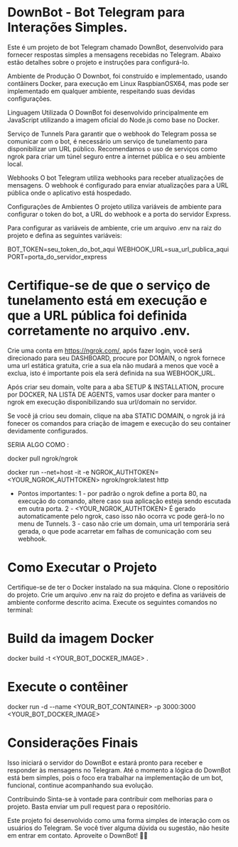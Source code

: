 # DownBot - Bot Telegram para Interações Simples.

Este é um projeto de bot Telegram chamado DownBot, desenvolvido para fornecer respostas simples a mensagens recebidas no Telegram. Abaixo estão detalhes sobre o projeto e instruções para configurá-lo.

Ambiente de Produção
O Downbot, foi construído e implementado, usando contâiners Docker, para execução em Linux RaspbianOSX64, mas pode ser implementado em qualquer ambiente, respeitando suas devidas configurações.

Linguagem Utilizada
O DownBot foi desenvolvido principalmente em JavaScript utilizando a imagem oficial do Node.js como base no Docker.

Serviço de Tunnels
Para garantir que o webhook do Telegram possa se comunicar com o bot, é necessário um serviço de tunelamento para disponibilizar um URL público. Recomendamos o uso de serviços como ngrok para criar um túnel seguro entre a internet pública e o seu ambiente local.

Webhooks
O bot Telegram utiliza webhooks para receber atualizações de mensagens. O webhook é configurado para enviar atualizações para a URL pública onde o aplicativo está hospedado.

Configurações de Ambientes
O projeto utiliza variáveis de ambiente para configurar o token do bot, a URL do webhook e a porta do servidor Express.

Para configurar as variáveis de ambiente, crie um arquivo .env na raiz do projeto e defina as seguintes variáveis:

BOT_TOKEN=seu_token_do_bot_aqui
WEBHOOK_URL=sua_url_publica_aqui
PORT=porta_do_servidor_express

# Certifique-se de que o serviço de tunelamento está em execução e que a URL pública foi definida corretamente no arquivo .env.

Crie uma conta em https://ngrok.com/, após fazer login, você será direcionado para seu DASHBOARD, procure por DOMAIN, o ngrok fornece uma url estática
gratuita, crie a sua ela não mudará a menos que você a exclua, isto é importante pois ela será definida na sua WEBHOOK_URL.

Após criar seu domain, volte para a aba SETUP & INSTALLATION, procure por DOCKER, NA LISTA DE AGENTS, vamos usar docker para manter o ngrok em execução disponibilizando sua url/domain no servidor.

Se você já criou seu domain, clique na aba STATIC DOMAIN, o ngrok já irá fonecer os comandos para criação de imagem e execução do seu container devidamente configurados.

SERIA ALGO COMO :

docker pull ngrok/ngrok

docker run --net=host -it -e NGROK_AUTHTOKEN=<YOUR_NGROK_AUTHTOKEN> ngrok/ngrok:latest http <YOUR DOMAIN> <PORT>

- Pontos importantes:
  1 - por padrão o ngrok define a porta 80, na execução do comando, altere <PORT> caso sua aplicação esteja sendo escutada em outra porta.
  2 - <YOUR_NGROK_AUTHTOKEN> É gerado automaticamente pelo ngrok, caso isso não ocorra vc pode gerá-lo no menu de Tunnels.
  3 - caso não crie um domain, uma url temporária será gerada, o que pode acarretar em falhas de comunicação com seu webhook.

# Como Executar o Projeto

Certifique-se de ter o Docker instalado na sua máquina.
Clone o repositório do projeto.
Crie um arquivo .env na raiz do projeto e defina as variáveis de ambiente conforme descrito acima.
Execute os seguintes comandos no terminal:

# Build da imagem Docker

docker build -t <YOUR_BOT_DOCKER_IMAGE> .

# Execute o contêiner

docker run -d --name <YOUR_BOT_CONTAINER> -p 3000:3000 <YOUR_BOT_DOCKER_IMAGE>

# Considerações Finais

Isso iniciará o servidor do DownBot e estará pronto para receber e responder às mensagens no Telegram. Até o momento a lógica do DownBot está bem simples, pois o foco era trabalhar na implementação de um bot, funcional, continue acompanhando sua evolução.

Contribuindo
Sinta-se à vontade para contribuir com melhorias para o projeto. Basta enviar um pull request para o repositório.

Este projeto foi desenvolvido como uma forma simples de interação com os usuários do Telegram. Se você tiver alguma dúvida ou sugestão, não hesite em entrar em contato. Aproveite o DownBot! 🤖🚀
